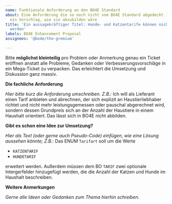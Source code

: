 ```yaml
---
name: Funktionale Anforderung an den BO4E Standard
about: Eine Anforderung die so noch nicht vom BO4E Standard abgedeckt ist und/oder
  ein Vorschlag, wie sie abzubilden wäre
title: 'Ein aussagekräftiger Titel: Hunde- und Katzentarife können nicht abgebildet
  werden'
labels: BO4E Enhancement Proposal
assignees: '@bo4e/the-gremium'

---
```


Bitte **möglichst kleinteilig** pro Problem oder Anmerkung genau ein Ticket eröffnen anstatt alle Probleme, Gedanken oder Verbesserungsvorschläge in ein Mega-Ticket zu verpacken. Das erleichtert die Umsetzung und Diskussion ganz massiv.

**Die fachliche Anforderung**

_Hier bitte kurz die Anforderung umschreiben. Z.B.:_
Ich will als Lieferant einen Tarif anbieten und abrechnen, der sich explizit an Haustierliebhaber richtet und nicht mehr leistungsgemessen oder pauschal abgerechnet wird, sondern dessen Grundpreis sich an der Anzahl der Haustiere in einem Haushalt orientiert. Das lässt sich in BO4E nicht abbilden.

**Gibt es schon eine Idee zur Umsetzung?**

_Hier als Text (oder gerne auch Pseudo-Code) einfügen, wie eine Lösung aussehen könnte; Z.B.:_
Das ENUM `Tarifart` soll um die Werte
* `KATZENTARIF`
* `HUNDETARIF`

erweitert werden.
Außerdem müssen dem BO `TARIF` zwei optionale Intergerfelder hinzugefügt werden, die die Anzahl der Katzen und Hunde im Haushalt beschreiben.

**Weitere Anmerkungen**

_Gerne alle Ideen oder Gedanken zum Thema hierhin schreiben._
